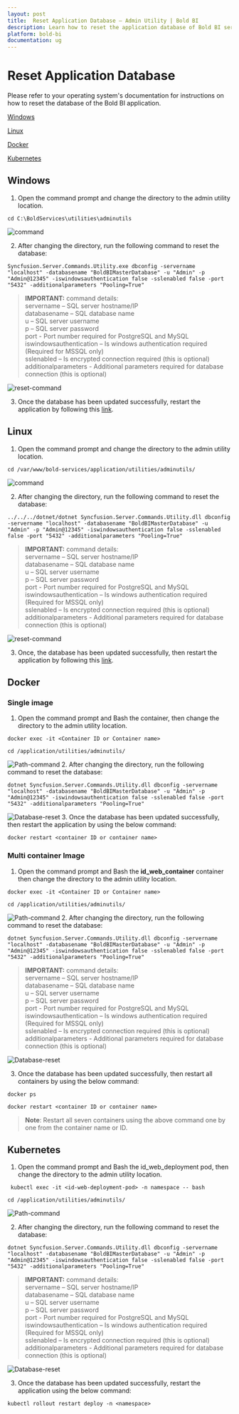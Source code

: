 ```yaml
---
layout: post
title:  Reset Application Database – Admin Utility | Bold BI
description: Learn how to reset the application database of Bold BI server application through the command line interface.
platform: bold-bi
documentation: ug
---
```


# Reset Application Database

Please refer to your operating system's documentation for instructions on how to reset the database of the Bold BI application.

[Windows](/utilities/bold-bi-command-line-tools/reset-application-database/#windows)

[Linux](/utilities/bold-bi-command-line-tools/reset-application-database/#linux)

[Docker](/utilities/bold-bi-command-line-tools/reset-application-database/#docker)

[Kubernetes](/utilities/bold-bi-command-line-tools/reset-application-database/#kubernetes)

## Windows
   
1. Open the command prompt and change the directory to the admin utility location.
~~~
cd C:\BoldServices\utilities\adminutils
~~~  
![command](/static/assets/admin-utility/images/utilscmd-1.png)  
 
2. After changing the directory, run the following command to reset the database: 
~~~
Syncfusion.Server.Commands.Utility.exe dbconfig -servername "localhost" -databasename "BoldBIMasterDatabase" -u "Admin" -p "Admin@12345" -iswindowsauthentication false -sslenabled false -port "5432" -additionalparameters "Pooling=True"   
~~~  
> **IMPORTANT:**  command details:  
> servername – SQL server hostname/IP  
> databasename – SQL database name  
> u – SQL server username  
> p – SQL server password  
> port - Port number required for PostgreSQL and MySQL  
> iswindowsauthentication – Is windows authentication required (Required for MSSQL only)  
> sslenabled – Is encrypted connection required (this is optional)  
> additionalparameters - Additional parameters required for database connection (this is optional)   
  
![reset-command](/static/assets/admin-utility/images/reset-con-string-2.png)  

3. Once the database has been updated successfully, restart the application by following this [link](/faq/how-to-restart-the-bold-bi-embedded-application/#windows).

## Linux
   
1. Open the command prompt and change the directory to the admin utility location.
~~~
cd /var/www/bold-services/application/utilities/adminutils/
~~~   
![command](/static/assets/admin-utility/images/linux-cd.png)
 
2. After changing the directory, run the following command to reset the database:
~~~
../../../dotnet/dotnet Syncfusion.Server.Commands.Utility.dll dbconfig -servername "localhost" -databasename "BoldBIMasterDatabase" -u "Admin" -p "Admin@12345" -iswindowsauthentication false -sslenabled false -port "5432" -additionalparameters "Pooling=True"   
~~~  
> **IMPORTANT:**  command details:  
> servername – SQL server hostname/IP  
> databasename – SQL database name  
> u – SQL server username  
> p – SQL server password  
> port - Port number required for PostgreSQL and MySQL  
> iswindowsauthentication – Is windows authentication required (Required for MSSQL only)  
> sslenabled – Is encrypted connection required (this is optional)  
> additionalparameters - Additional parameters required for database connection (this is optional)  
  
![reset-command](/static/assets/admin-utility/images/linux-reset-con-string.png)  

3. Once, the database has been updated successfully, then restart the application by following this [link](/faq/how-to-restart-the-bold-bi-embedded-application/#linux).

## Docker

### Single image

1. Open the command prompt and Bash the container, then change the directory to the admin utility location.
~~~
docker exec -it <Container ID or Container name>
~~~
~~~
cd /application/utilities/adminutils/
~~~   
![Path-command](/static/assets/admin-utility/images/path-command.png)
2. After changing the directory, run the following command to reset the database: 
~~~
dotnet Syncfusion.Server.Commands.Utility.dll dbconfig -servername "localhost" -databasename "BoldBIMasterDatabase" -u "Admin" -p "Admin@12345" -iswindowsauthentication false -sslenabled false -port "5432" -additionalparameters "Pooling=True"   
~~~  
![Database-reset](/static/assets/admin-utility/images/database-reset.png)
3. Once the database has been updated successfully, then restart the application by using the below command:

~~~
docker restart <container ID or container name>
~~~
### Multi container Image

1. Open the command prompt and Bash the <b>id_web_container</b> container then change the directory to the admin utility location.
~~~
docker exec -it <Container ID or Container name>
~~~
~~~
cd /application/utilities/adminutils/
~~~   
![Path-command](/static/assets/admin-utility/images/path-command.png)
2. After changing the directory, run the following command to reset the database:
~~~
dotnet Syncfusion.Server.Commands.Utility.dll dbconfig -servername "localhost" -databasename "BoldBIMasterDatabase" -u "Admin" -p "Admin@12345" -iswindowsauthentication false -sslenabled false -port "5432" -additionalparameters "Pooling=True"   
~~~  

> **IMPORTANT:**  command details:  
> servername – SQL server hostname/IP  
> databasename – SQL database name  
> u – SQL server username  
> p – SQL server password  
> port - Port number required for PostgreSQL and MySQL  
> iswindowsauthentication – Is windows authentication required (Required for MSSQL only)  
> sslenabled – Is encrypted connection required (this is optional)  
> additionalparameters - Additional parameters required for database connection (this is optional)  

![Database-reset](/static/assets/admin-utility/images/database-reset.png)

3. Once the database has been updated successfully, then restart all containers by using the below command:

~~~
docker ps 
~~~

~~~
docker restart <container ID or container name>
~~~

>**Note**: Restart all seven containers using the above command one by one from the container name or ID.

## Kubernetes

1. Open the command prompt and Bash the id_web_deployment pod, then change the directory to the admin utility location.
~~~
 kubectl exec -it <id-web-deployment-pod> -n namespace -- bash
~~~
~~~
cd /application/utilities/adminutils/
~~~   
![Path-command](/static/assets/admin-utility/images/path-command.png)

2. After changing the directory, run the following command to reset the database:  
~~~
dotnet Syncfusion.Server.Commands.Utility.dll dbconfig -servername "localhost" -databasename "BoldBIMasterDatabase" -u "Admin" -p "Admin@12345" -iswindowsauthentication false -sslenabled false -port "5432" -additionalparameters "Pooling=True"   
~~~  

> **IMPORTANT:**  command details:  
> servername – SQL server hostname/IP  
> databasename – SQL database name  
> u – SQL server username  
> p – SQL server password  
> port - Port number required for PostgreSQL and MySQL  
> iswindowsauthentication – Is windows authentication required (Required for MSSQL only)  
> sslenabled – Is encrypted connection required (this is optional)  
> additionalparameters - Additional parameters required for database connection (this is optional)

![Database-reset](/static/assets/admin-utility/images/database-reset.png)

3. Once the database has been updated successfully, restart the application using the below command:

~~~
kubectl rollout restart deploy -n <namespace>
~~~